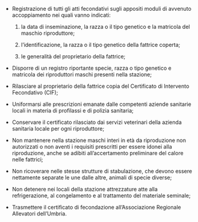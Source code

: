 - Registrazione di tutti gli atti fecondativi sugli appositi moduli di avvenuto accoppiamento nei quali vanno indicati:

  1. la data di inseminazione, la razza o il tipo genetico e la matricola del maschio riproduttore;

  2. l’identificazione, la razza o il tipo genetico della fattrice coperta;

  3. le generalità del proprietario della fattrice;

- Disporre di un registro riportante specie, razza o tipo genetico e matricola dei riproduttori maschi presenti nella stazione;

- Rilasciare al proprietario della fattrice copia del Certificato di Intervento Fecondativo (CIF);

- Uniformarsi alle prescrizioni emanate dalle competenti aziende sanitarie locali in materia di profilassi e di polizia sanitaria;

- Conservare il certificato rilasciato dai servizi veterinari della azienda sanitaria locale per ogni riproduttore;

- Non mantenere nella stazione maschi interi in età da riproduzione non autorizzati o non aventi i requisiti prescritti per essere idonei alla riproduzione, anche se adibiti all’accertamento preliminare del calore nelle fattrici;

- Non ricoverare nelle stesse strutture di stabulazione, che devono essere nettamente separate le une dalle altre, animali di specie diverse;

- Non detenere nei locali della stazione attrezzature atte alla refrigerazione, al congelamento e al trattamento del materiale seminale;

- Trasmettere il certificato di fecondazione all’Associazione Regionale Allevatori dell’Umbria.
